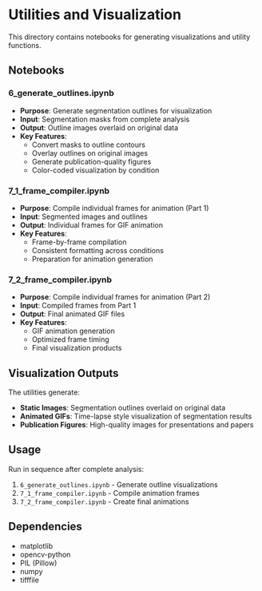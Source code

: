# Utilities and Visualization

This directory contains notebooks for generating visualizations and utility functions.

## Notebooks

### 6_generate_outlines.ipynb
- **Purpose**: Generate segmentation outlines for visualization
- **Input**: Segmentation masks from complete analysis
- **Output**: Outline images overlaid on original data
- **Key Features**:
  - Convert masks to outline contours
  - Overlay outlines on original images
  - Generate publication-quality figures
  - Color-coded visualization by condition

### 7_1_frame_compiler.ipynb
- **Purpose**: Compile individual frames for animation (Part 1)
- **Input**: Segmented images and outlines
- **Output**: Individual frames for GIF animation
- **Key Features**:
  - Frame-by-frame compilation
  - Consistent formatting across conditions
  - Preparation for animation generation

### 7_2_frame_compiler.ipynb
- **Purpose**: Compile individual frames for animation (Part 2)
- **Input**: Compiled frames from Part 1
- **Output**: Final animated GIF files
- **Key Features**:
  - GIF animation generation
  - Optimized frame timing
  - Final visualization products

## Visualization Outputs

The utilities generate:
- **Static Images**: Segmentation outlines overlaid on original data
- **Animated GIFs**: Time-lapse style visualization of segmentation results
- **Publication Figures**: High-quality images for presentations and papers

## Usage

Run in sequence after complete analysis:
1. `6_generate_outlines.ipynb` - Generate outline visualizations
2. `7_1_frame_compiler.ipynb` - Compile animation frames
3. `7_2_frame_compiler.ipynb` - Create final animations

## Dependencies

- matplotlib
- opencv-python
- PIL (Pillow)
- numpy
- tifffile
